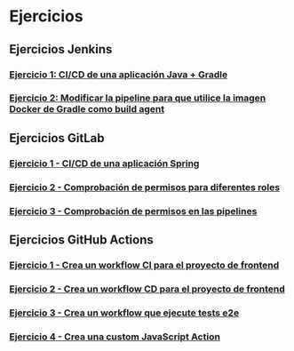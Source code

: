 # Ejercicios

## Ejercicios Jenkins

### [Ejercicio 1: CI/CD de una aplicación Java + Gradle](./01-jenkins/exercises.md#ejercicio-1-cicd-de-una-aplicación-java--gradle)

### [Ejercicio 2: Modificar la pipeline para que utilice la imagen Docker de Gradle como build agent](./01-jenkins/exercises.md#ejercicio-2-modificar-la-pipeline-para-que-utilice-la-imagen-docker-de-gradle-como-build-agent)

## Ejercicios GitLab

### [Ejercicio 1 - CI/CD de una aplicación Spring](./02-gitlab/exercises.md#ejercicio-1---cicd-de-una-aplicación-spring)

### [Ejercicio 2 - Comprobación de permisos para diferentes roles](./02-gitlab/exercises.md#ejercicio-2---comprobación-de-permisos-para-diferentes-roles)

### [Ejercicio 3 - Comprobación de permisos en las pipelines](./02-gitlab/exercises.md#ejercicio-3---comprobación-de-permisos-en-las-pipelines)

## Ejercicios GitHub Actions

### [Ejercicio 1 - Crea un workflow CI para el proyecto de frontend](./03-github-actions/exercises.md#ejercicio-1---crea-un-workflow-ci-para-el-proyecto-de-frontend)

### [Ejercicio 2 - Crea un workflow CD para el proyecto de frontend](./03-github-actions/exercises.md#ejercicio-2---crea-un-workflow-cd-para-el-proyecto-de-frontend)

### [Ejercicio 3 - Crea un workflow que ejecute tests e2e](./03-github-actions/exercises.md#ejercicio-3---crea-un-workflow-que-ejecute-tests-e2e)

### [Ejercicio 4 - Crea una custom JavaScript Action](./03-github-actions/exercises.md#ejercicio-4---crea-una-custom-javascript-action)